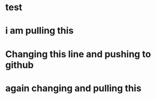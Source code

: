 # test

# i am pulling this
# Changing this line and pushing to github
# again changing and pulling this

